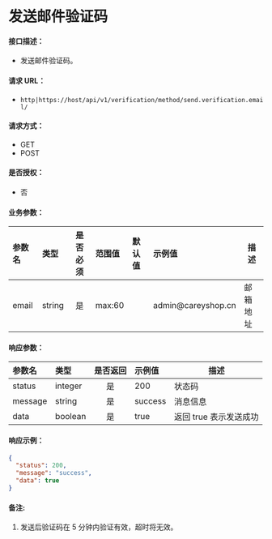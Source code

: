 # 发送邮件验证码

#### 接口描述：
- 发送邮件验证码。

#### 请求 URL：
- `http|https://host/api/v1/verification/method/send.verification.email/`

#### 请求方式：
- GET
- POST

#### 是否授权：
- 否

#### 业务参数：
|参数名|类型|是否必须|范围值|默认值|示例值|描述|
|:----|:---|:---:|:-----|:-----|:-----|-----|
|email |string |是 |max:60 | |admin&#64;careyshop.cn |邮箱地址 |

#### 响应参数：
|参数名|类型|是否返回|示例值|描述|
|:-----|:-----|:---:|:-----|-----|
|status |integer |是 |200 |状态码 |
|message |string |是 |success |消息信息 |
|data |boolean |是 |true |返回 true 表示发送成功 |

#### 响应示例：
```json
{
  "status": 200,
  "message": "success",
  "data": true
}
```

#### 备注:
1. 发送后验证码在 5 分钟内验证有效，超时将无效。
